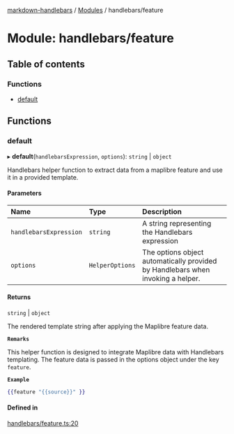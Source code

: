 [markdown-handlebars](../README.md) / [Modules](../modules.md) / handlebars/feature

# Module: handlebars/feature

## Table of contents

### Functions

- [default](handlebars_feature.md#default)

## Functions

### default

▸ **default**(`handlebarsExpression`, `options`): `string` \| `object`

Handlebars helper function to extract data from a maplibre feature and use it in a provided template.

#### Parameters

| Name | Type | Description |
| :------ | :------ | :------ |
| `handlebarsExpression` | `string` | A string representing the Handlebars expression |
| `options` | `HelperOptions` | The options object automatically provided by Handlebars when invoking a helper. |

#### Returns

`string` \| `object`

The rendered template string after applying the Maplibre feature data.

**`Remarks`**

This helper function is designed to integrate Maplibre data with Handlebars templating.
The feature data is passed in the options object under the key `feature`.

**`Example`**

```hbs
{{feature "{{source}}" }}
```

#### Defined in

[handlebars/feature.ts:20](https://github.com/nationalparkservice/npmap5-plugins/blob/044451c/markdown-handlebars/src/handlebars/feature.ts#L20)
